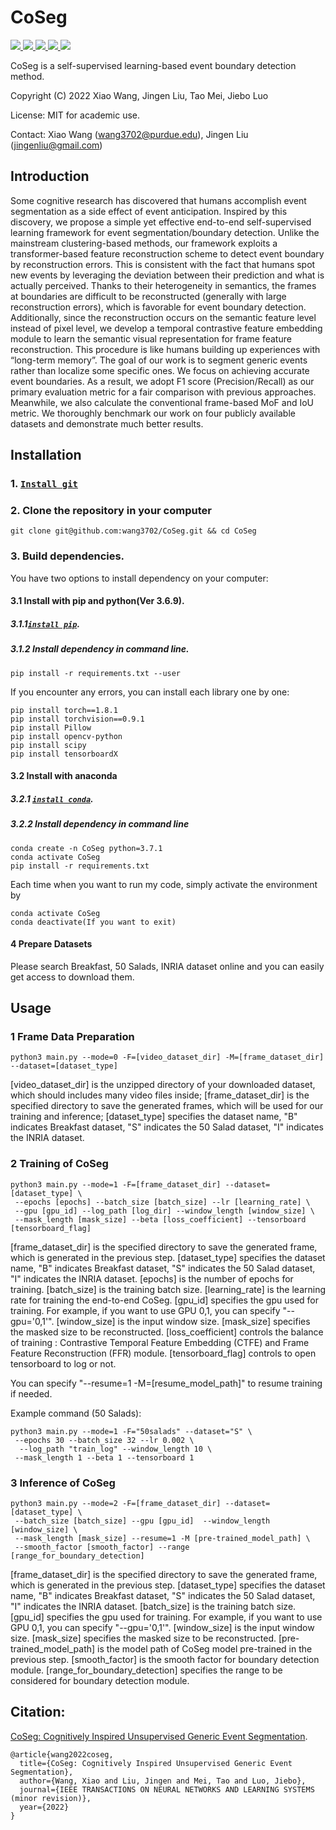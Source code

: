 # CoSeg

<a href="https://github.com/marktext/marktext/releases/latest">
   <img src="https://img.shields.io/badge/CoSeg-v1.0.0-green">
   <img src="https://img.shields.io/badge/platform-Linux%20%7C%20Mac%20-green">
   <img src="https://img.shields.io/badge/Language-python3-green">
   <img src="https://img.shields.io/badge/dependencies-tested-green">
   <img src="https://img.shields.io/badge/licence-MIT-green">
</a>   

CoSeg is a self-supervised learning-based event boundary detection method.

Copyright (C) 2022 Xiao Wang, Jingen Liu, Tao Mei, Jiebo Luo

License: MIT for academic use.

Contact: Xiao Wang (wang3702@purdue.edu), Jingen Liu (jingenliu@gmail.com)

## Introduction

Some cognitive research has discovered that humans accomplish event segmentation as a side effect of event anticipation. 
Inspired by this discovery, we propose a simple yet effective end-to-end self-supervised learning framework for event
segmentation/boundary detection. Unlike the mainstream clustering-based methods, our framework exploits a transformer-based
feature reconstruction scheme to detect event boundary by reconstruction errors. This is consistent with the fact that humans spot new
events by leveraging the deviation between their prediction and what is actually perceived. Thanks to their heterogeneity in semantics,
the frames at boundaries are difficult to be reconstructed (generally with large reconstruction errors), which is favorable for event
boundary detection. Additionally, since the reconstruction occurs on the semantic feature level instead of pixel level, we develop a
temporal contrastive feature embedding module to learn the semantic visual representation for frame feature reconstruction. This
procedure is like humans building up experiences with “long-term memory”. The goal of our work is to segment generic events rather
than localize some specific ones. We focus on achieving accurate event boundaries. As a result, we adopt F1 score (Precision/Recall)
as our primary evaluation metric for a fair comparison with previous approaches. Meanwhile, we also calculate the conventional
frame-based MoF and IoU metric. We thoroughly benchmark our work on four publicly available datasets and demonstrate much better
results.

## Installation
### 1. [`Install git`](https://git-scm.com/book/en/v2/Getting-Started-Installing-Git) 
### 2. Clone the repository in your computer 
```
git clone git@github.com:wang3702/CoSeg.git && cd CoSeg
```

### 3. Build dependencies.   
You have two options to install dependency on your computer:
#### 3.1 Install with pip and python(Ver 3.6.9).
##### 3.1.1[`install pip`](https://pip.pypa.io/en/stable/installing/).
##### 3.1.2  Install dependency in command line.
```
pip install -r requirements.txt --user
```
If you encounter any errors, you can install each library one by one:
```
pip install torch==1.8.1
pip install torchvision==0.9.1
pip install Pillow
pip install opencv-python
pip install scipy
pip install tensorboardX
```

#### 3.2 Install with anaconda
##### 3.2.1 [`install conda`](https://docs.conda.io/projects/conda/en/latest/user-guide/install/macos.html). 
##### 3.2.2 Install dependency in command line
```
conda create -n CoSeg python=3.7.1
conda activate CoSeg
pip install -r requirements.txt 
```
Each time when you want to run my code, simply activate the environment by
```
conda activate CoSeg
conda deactivate(If you want to exit) 
```

#### 4 Prepare Datasets
Please search Breakfast, 50 Salads, INRIA dataset online and you can easily get access to download them.

## Usage

### 1 Frame Data Preparation
```
python3 main.py --mode=0 -F=[video_dataset_dir] -M=[frame_dataset_dir] --dataset=[dataset_type]
```
[video_dataset_dir] is the unzipped directory of your downloaded dataset, which should includes many video files inside;
[frame_dataset_dir] is the specified directory to save the generated frames, which will be used for our training and inference;
[dataset_type] specifies the dataset name, "B" indicates Breakfast dataset, "S" indicates the 50 Salad dataset, "I" indicates the INRIA dataset.

### 2 Training of CoSeg

```
python3 main.py --mode=1 -F=[frame_dataset_dir] --dataset=[dataset_type] \
 --epochs [epochs] --batch_size [batch_size] --lr [learning_rate] \
 --gpu [gpu_id] --log_path [log_dir] --window_length [window_size] \
 --mask_length [mask_size] --beta [loss_coefficient] --tensorboard [tensorboard_flag]
```
[frame_dataset_dir] is the specified directory to save the generated frame, which is generated in the previous step.
[dataset_type]  specifies the dataset name, "B" indicates Breakfast dataset, "S" indicates the 50 Salad dataset, "I" indicates the INRIA dataset.
[epochs] is the number of epochs for training. [batch_size] is the training batch size. 
[learning_rate] is the learning rate for training the end-to-end CoSeg.
[gpu_id] specifies the gpu used for training. For example, if you want to use GPU 0,1, you can specify "--gpu='0,1'".
[window_size] is the input window size. [mask_size] specifies the masked size to be reconstructed. 
[loss_coefficient] controls the balance of training : Contrastive Temporal Feature Embedding (CTFE)  and Frame Feature Reconstruction (FFR) module.
[tensorboard_flag] controls to open tensorboard to log or not.

You can specify "--resume=1 -M=[resume_model_path]" to resume training if needed.

Example command (50 Salads):
```
python3 main.py --mode=1 -F="50salads" --dataset="S" \
 --epochs 30 --batch_size 32 --lr 0.002 \
  --log_path "train_log" --window_length 10 \
 --mask_length 1 --beta 1 --tensorboard 1
```

### 3 Inference of CoSeg
```
python3 main.py --mode=2 -F=[frame_dataset_dir] --dataset=[dataset_type] \
 --batch_size [batch_size] --gpu [gpu_id]  --window_length [window_size] \
 --mask_length [mask_size] --resume=1 -M [pre-trained_model_path] \
 --smooth_factor [smooth_factor] --range [range_for_boundary_detection]
```
[frame_dataset_dir] is the specified directory to save the generated frame, which is generated in the previous step.
[dataset_type]  specifies the dataset name, "B" indicates Breakfast dataset, "S" indicates the 50 Salad dataset, "I" indicates the INRIA dataset.
[batch_size] is the training batch size. 
[gpu_id] specifies the gpu used for training. For example, if you want to use GPU 0,1, you can specify "--gpu='0,1'".
[window_size] is the input window size. [mask_size] specifies the masked size to be reconstructed. 
[pre-trained_model_path] is the model path of CoSeg model pre-trained in the previous step.
[smooth_factor] is the smooth factor for boundary detection module.
[range_for_boundary_detection] specifies the range to be considered for boundary detection module.





## Citation:
[CoSeg: Cognitively Inspired Unsupervised Generic Event Segmentation](https://arxiv.org/pdf/2109.15170.pdf).  
```
@article{wang2022coseg,
  title={CoSeg: Cognitively Inspired Unsupervised Generic Event Segmentation},
  author={Wang, Xiao and Liu, Jingen and Mei, Tao and Luo, Jiebo},
  journal={IEEE TRANSACTIONS ON NEURAL NETWORKS AND LEARNING SYSTEMS (minor revision)},
  year={2022}
}
```
